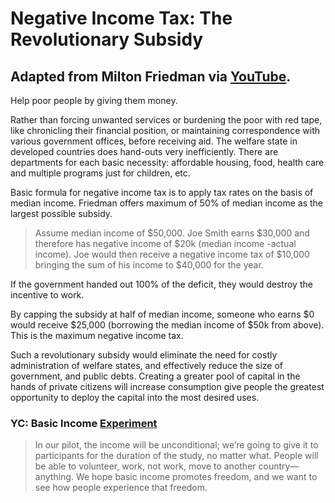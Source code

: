 # Negative Income Tax: The Revolutionary Subsidy
## Adapted from Milton Friedman via [YouTube](https://www.youtube.com/watch?v=xtpgkX588nM&ab_channel=LibertyPen). 

Help poor people by giving them money.

Rather than forcing unwanted services or burdening the poor with red tape, like chronicling their financial position, or maintaining correspondence with various government offices, before receiving aid.  The welfare state in developed countries does hand-outs very inefficiently.  There are departments for each basic necessity: affordable housing, food, health care and multiple programs just for children, etc.

Basic formula for negative income tax is to apply tax rates on the basis of median income.  Friedman offers maximum of 50% of median income as the largest possible subsidy.

> Assume median income of $50,000.  Joe Smith earns $30,000 and therefore has negative income of $20k (median income -actual income).  Joe would then receive a negative income tax of $10,000 bringing the sum of his income to $40,000 for the year. 

If the government handed out 100% of the deficit, they would destroy the incentive to work. 

By capping the subsidy at half of median income, someone who earns $0 would receive $25,000 (borrowing the median income of $50k from above).  This is the maximum negative income tax.

Such a revolutionary subsidy would eliminate the need for costly administration of welfare states, and effectively reduce the size of government, and public debts.  Creating a greater pool of capital in the hands of private citizens will increase consumption give people the greatest opportunity to deploy the capital into the most desired uses.

### YC: Basic Income [Experiment][1] 

> In our pilot, the income will be unconditional; we’re going to give it to participants for the duration of the study, no matter what. People will be able to volunteer, work, not work, move to another country—anything. We hope basic income promotes freedom, and we want to see how people experience that freedom. 

[1]:http://blog.ycombinator.com/moving-forward-on-basic-income